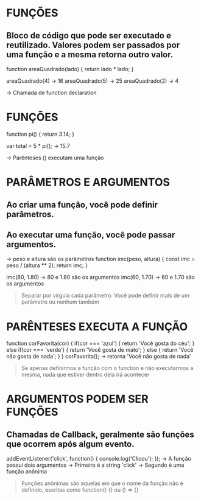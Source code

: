 # FUNÇÕES
## Bloco de código que pode ser executado e reutilizado. Valores podem ser passados por uma função e a mesma retorna outro valor.

function areaQuadrado(lado) {
  return lado * lado;
}

areaQuadrado(4) -> 16
areaQuadrado(5) -> 25
areaQuadrado(2) -> 4

-> Chamada de function declaration

# FUNÇÕES

function pi() {
  return 3.14;
}

var total = 5 * pi(); -> 15.7

-> Parênteses () executam uma função

# PARÂMETROS E ARGUMENTOS
## Ao criar uma função, você pode definir parâmetros.

## Ao executar uma função, você pode passar argumentos.

-> peso e altura são os parâmetros
function imc(peso, altura) {
  const imc = peso / (altura ** 2);
  return imc;
}

imc(80, 1.80) -> 80 e 1.80 são os argumentos
imc(60, 1.70) -> 60 e 1.70 são os argumentos

>Separar por vírgula cada parâmetro. Você pode definir mais de um parâmetro ou nenhum também

# PARÊNTESES EXECUTA A FUNÇÃO

function corFavorita(cor) {
  if(cor === 'azul') {
    return 'Você gosta do céu';
  } else if(cor === 'verde') {
    return 'Você gosta de mato';
  } else {
    return 'Você não gosta de nada';
  }
}
corFavorita(); -> retorna 'Você não gosta de nada'

> Se apenas definirmos a função com o function e não executarmos a mesma, nada que estiver dentro dela irá acontecer

# ARGUMENTOS PODEM SER FUNÇÕES
## Chamadas de Callback, geralmente são funções que ocorrem após algum evento.

addEventListener('click', function() {
  console.log('Clicou');
});
-> A função possui dois argumentos
-> Primeiro é a string 'click'
-> Segundo é uma função anônima

> Funções anônimas são aquelas em que o nome da função não é definido, escritas como function() {} ou () => {}